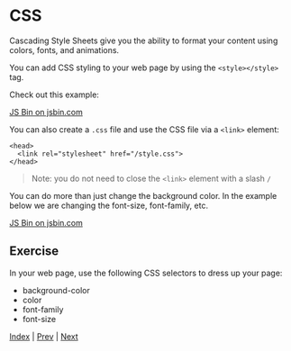 # CSS

Cascading Style Sheets give you the ability to format your content using colors, fonts, and animations.

You can add CSS styling to your web page by using the `<style></style>` tag.

Check out this example:

<a class="jsbin-embed" href="http://jsbin.com/nicaze/1/embed?html,output">JS Bin on jsbin.com</a>

You can also create a `.css` file and use the CSS file via a `<link>` element:

```
<head>
  <link rel="stylesheet" href="/style.css">
</head>
```

> Note: you do not need to close the `<link>` element with a slash `/`

You can do more than just change the background color. In the example below we are changing the font-size, font-family, etc.

<a class="jsbin-embed" href="https://jsbin.com/nicaze/3/embed?css,output">JS Bin on jsbin.com</a>

## Exercise

In your web page, use the following CSS selectors to dress up your page:

- background-color
- color
- font-family
- font-size


[Index](.) | [Prev](avatar) | [Next](layout)
